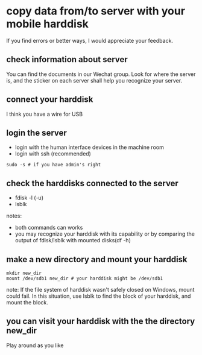 # copy data from/to server with your mobile harddisk
If you find errors or better ways, I would appreciate your feedback.

## check information about server
You can find the documents in our Wechat group. 
Look for where the server is, and the sticker on each server shall help you recognize your server.

## connect your harddisk
I think you have a wire for USB

## login the server
+ login with the human interface devices in the machine room 
+ login with ssh (recommended)
```
sudo -s # if you have admin's right
```

## check the harddisks connected to the server
+ fdisk -l (-u)
+ lsblk

notes:
+ both commands can works
+ you may recognize your harddisk with its capability or by comparing the output of fdisk/lsblk with mounted disks(df -h)

## make a new directory and mount your harddisk
```
mkdir new_dir
mount /dev/sdb1 new_dir # your harddisk might be /dev/sdb1 
```

note:
If the file system of harddisk wasn't safely closed on Windows, mount could fail.
In this situation, use lsblk to find the block of your harddisk, and mount the block.

## you can visit your harddisk with the the directory new_dir
Play around as you like
